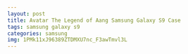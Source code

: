 ```yaml
---
layout: post
title: Avatar The Legend of Aang Samsung Galaxy S9 Case
tags: samsung galaxy s9
categories: samsung
img: 1PMk11xJ96389ZTDMXU7nc_F3awTmvl3L
---
```

